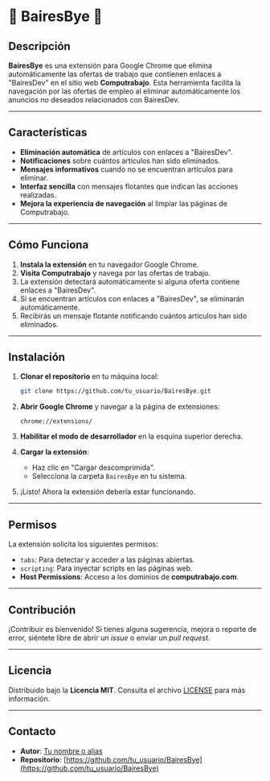 # 🚫 **BairesBye** 🚫

## Descripción

**BairesBye** es una extensión para Google Chrome que elimina automáticamente las ofertas de trabajo que contienen enlaces a "BairesDev" en el sitio web **Computrabajo**. Esta herramienta facilita la navegación por las ofertas de empleo al eliminar automáticamente los anuncios no deseados relacionados con BairesDev.

---

## Características

- **Eliminación automática** de artículos con enlaces a "BairesDev".
- **Notificaciones** sobre cuántos artículos han sido eliminados.
- **Mensajes informativos** cuando no se encuentran artículos para eliminar.
- **Interfaz sencilla** con mensajes flotantes que indican las acciones realizadas.
- **Mejora la experiencia de navegación** al limpiar las páginas de Computrabajo.

---

## Cómo Funciona

1. **Instala la extensión** en tu navegador Google Chrome.
2. **Visita Computrabajo** y navega por las ofertas de trabajo.
3. La extensión detectará automáticamente si alguna oferta contiene enlaces a "BairesDev".
4. Si se encuentran artículos con enlaces a "BairesDev", se eliminarán automáticamente.
5. Recibirás un mensaje flotante notificando cuántos artículos han sido eliminados.

---

## Instalación

1. **Clonar el repositorio** en tu máquina local:
    ```bash
    git clone https://github.com/tu_usuario/BairesBye.git
    ```

2. **Abrir Google Chrome** y navegar a la página de extensiones:
    ```
    chrome://extensions/
    ```

3. **Habilitar el modo de desarrollador** en la esquina superior derecha.

4. **Cargar la extensión**:
    - Haz clic en "Cargar descomprimida".
    - Selecciona la carpeta `BairesBye` en tu sistema.

5. ¡Listo! Ahora la extensión debería estar funcionando.

---

## Permisos

La extensión solicita los siguientes permisos:

- `tabs`: Para detectar y acceder a las páginas abiertas.
- `scripting`: Para inyectar scripts en las páginas web.
- **Host Permissions**: Acceso a los dominios de **computrabajo.com**.

---

## Contribución

¡Contribuir es bienvenido! Si tienes alguna sugerencia, mejora o reporte de error, siéntete libre de abrir un *issue* o enviar un *pull request*.

---

## Licencia

Distribuido bajo la **Licencia MIT**. Consulta el archivo [LICENSE](LICENSE) para más información.

---

## Contacto

- **Autor**: [Tu nombre o alias](https://github.com/tu_usuario)
- **Repositorio**: [https://github.com/tu_usuario/BairesBye](https://github.com/tu_usuario/BairesBye)

